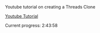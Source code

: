 Youtube tutorial on creating a Threads Clone

[Youtube Tutorial](https://youtu.be/MfwdchNNW78)

Current progress: 2:43:58
